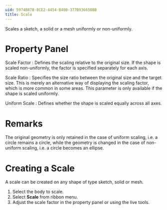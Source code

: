 ```yaml
---
uid: 5974B87B-8CE2-4454-B400-377B936650BB
title: Scale
---
```

Scales a sketch, a solid or a mesh uniformly or non-uniformly.

# Property Panel
Scale Factor
:   Defines the scaling relative to the original size. If the shape is scaled non-uniformly, the factor is specified separately for each axis.

Scale Ratio
:   Specifies the size ratio between the original size and the target size. This is merely an alternative way of displaying the scaling factor, which is more common in some areas.
    This parameter is only available if the shape is scaled uniformly.

Uniform Scale
:   Defines whether the shape is scaled equally across all axes.

# Remarks
The original geometry is only retained in the case of uniform scaling, i.e. a circle remains a circle, while the geometry is changed in the case of non-uniform scaling, i.e. a circle becomes an ellipse.

# Creating a Scale
A scale can be created on any shape of type sketch, solid or mesh.

1. Select the body to scale.
2. Select __Scale__ from ribbon menu.
3. Adjust the scale factor in the property panel or using the live tools.
